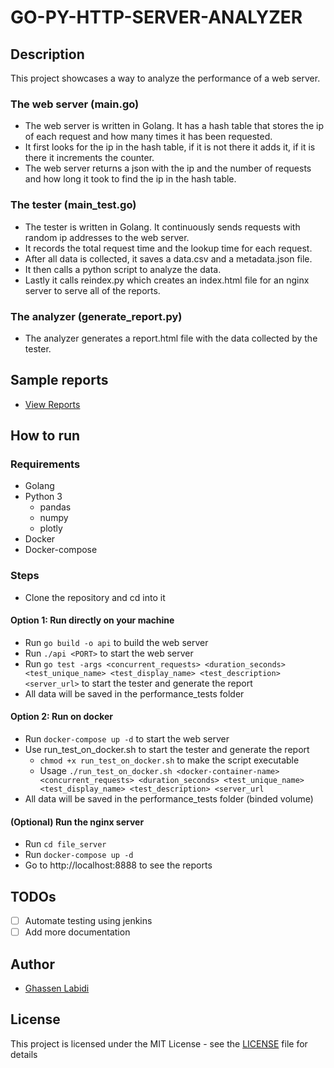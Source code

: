# GO-PY-HTTP-SERVER-ANALYZER
## Description
This project showcases a way to analyze the performance of a web server.
### The web server (main.go)
- The web server is written in Golang. It has a hash table that stores the ip of each request and how many times it has been requested.
- It first looks for the ip in the hash table, if it is not there it adds it, if it is there it increments the counter.
- The web server returns a json with the ip and the number of requests and how long it took to find the ip in the hash table.
### The tester (main_test.go)
- The tester is written in Golang. It continuously sends requests with random ip addresses to the web server.
- It records the total request time and the lookup time for each request.
- After all data is collected, it saves a data.csv and a metadata.json file.
- It then calls a python script to analyze the data.
- Lastly it calls reindex.py which creates an index.html file for an nginx server to serve all of the reports.
### The analyzer (generate_report.py)
- The analyzer generates a report.html file with the data collected by the tester.

## Sample reports
- [View Reports](https://gopy-reports.ghdevlab.com/)

## How to run
### Requirements
- Golang
- Python 3
    - pandas
    - numpy
    - plotly
- Docker
- Docker-compose
### Steps
- Clone the repository and cd into it
#### Option 1: Run directly on your machine
- Run `go build -o api` to build the web server
- Run `./api <PORT>` to start the web server
- Run `go test -args <concurrent_requests> <duration_seconds> <test_unique_name> <test_display_name> <test_description> <server_url>` to start the tester and generate the report
- All data will be saved in the performance_tests folder
#### Option 2: Run on docker
- Run `docker-compose up -d` to start the web server
- Use run_test_on_docker.sh to start the tester and generate the report
    - `chmod +x run_test_on_docker.sh` to make the script executable
    - Usage `./run_test_on_docker.sh <docker-container-name> <concurrent_requests> <duration_seconds> <test_unique_name> <test_display_name> <test_description> <server_url`
- All data will be saved in the performance_tests folder (binded volume)
#### (Optional) Run the nginx server
- Run `cd file_server`
- Run `docker-compose up -d`
- Go to http://localhost:8888 to see the reports

## TODOs
- [ ] Automate testing using jenkins
- [ ] Add more documentation

## Author
- [Ghassen Labidi](https://github.com/GHLabidi)

## License
This project is licensed under the MIT License - see the [LICENSE](LICENSE) file for details

